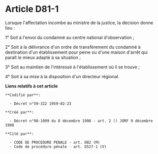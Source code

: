 # Article D81-1

Lorsque l'affectation incombe au ministre de la justice, la décision donne lieu :

1° Soit à l'envoi du condamné au centre national d'observation ;

2° Soit à la délivrance d'un ordre de transfèrement du condamné à destination d'un établissement pour peine ou d'une maison
d'arrêt qui paraît le mieux adapté à sa situation ;

3° Soit au maintien de l'intéressé à l'établissement où il se trouve ;

4° Soit à sa mise à la disposition d'un directeur régional.

**Liens relatifs à cet article**

	**Codifié par**:

	  - Décret n°59-322 1959-02-23

	**Créé par**:

	  - Décret n°98-1099 du 8 décembre 1998 - art. 2 () JORF 9 décembre 1998

	**Cité par**:

	  - CODE DE PROCEDURE PENALE - art. D82 (M)
	  - Code de procédure pénale - art. D527-1 (V)
